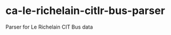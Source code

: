 ca-le-richelain-citlr-bus-parser
================================

Parser for Le Richelain CIT Bus data
